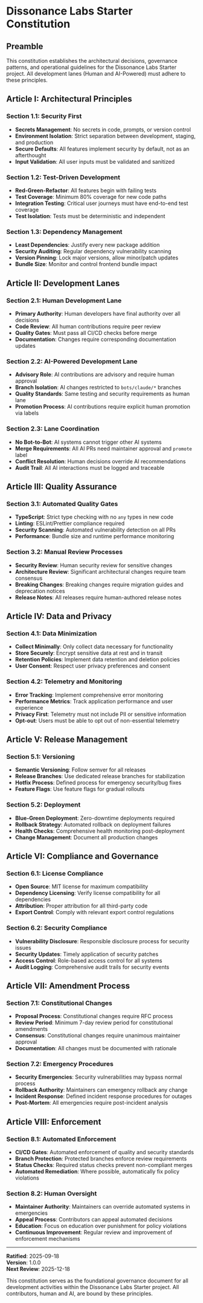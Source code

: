 # Dissonance Labs Starter Constitution

## Preamble

This constitution establishes the architectural decisions, governance patterns, and operational guidelines for the Dissonance Labs Starter project. All development lanes (Human and AI-Powered) must adhere to these principles.

## Article I: Architectural Principles

### Section 1.1: Security First
- **Secrets Management**: No secrets in code, prompts, or version control
- **Environment Isolation**: Strict separation between development, staging, and production
- **Secure Defaults**: All features implement security by default, not as an afterthought
- **Input Validation**: All user inputs must be validated and sanitized

### Section 1.2: Test-Driven Development
- **Red-Green-Refactor**: All features begin with failing tests
- **Test Coverage**: Minimum 80% coverage for new code paths
- **Integration Testing**: Critical user journeys must have end-to-end test coverage
- **Test Isolation**: Tests must be deterministic and independent

### Section 1.3: Dependency Management
- **Least Dependencies**: Justify every new package addition
- **Security Auditing**: Regular dependency vulnerability scanning
- **Version Pinning**: Lock major versions, allow minor/patch updates
- **Bundle Size**: Monitor and control frontend bundle impact

## Article II: Development Lanes

### Section 2.1: Human Development Lane
- **Primary Authority**: Human developers have final authority over all decisions
- **Code Review**: All human contributions require peer review
- **Quality Gates**: Must pass all CI/CD checks before merge
- **Documentation**: Changes require corresponding documentation updates

### Section 2.2: AI-Powered Development Lane
- **Advisory Role**: AI contributions are advisory and require human approval
- **Branch Isolation**: AI changes restricted to `bots/claude/*` branches
- **Quality Standards**: Same testing and security requirements as human lane
- **Promotion Process**: AI contributions require explicit human promotion via labels

### Section 2.3: Lane Coordination
- **No Bot-to-Bot**: AI systems cannot trigger other AI systems
- **Merge Requirements**: All AI PRs need maintainer approval and `promote` label
- **Conflict Resolution**: Human decisions override AI recommendations
- **Audit Trail**: All AI interactions must be logged and traceable

## Article III: Quality Assurance

### Section 3.1: Automated Quality Gates
- **TypeScript**: Strict type checking with no `any` types in new code
- **Linting**: ESLint/Prettier compliance required
- **Security Scanning**: Automated vulnerability detection on all PRs
- **Performance**: Bundle size and runtime performance monitoring

### Section 3.2: Manual Review Processes
- **Security Review**: Human security review for sensitive changes
- **Architecture Review**: Significant architectural changes require team consensus
- **Breaking Changes**: Breaking changes require migration guides and deprecation notices
- **Release Notes**: All releases require human-authored release notes

## Article IV: Data and Privacy

### Section 4.1: Data Minimization
- **Collect Minimally**: Only collect data necessary for functionality
- **Store Securely**: Encrypt sensitive data at rest and in transit
- **Retention Policies**: Implement data retention and deletion policies
- **User Consent**: Respect user privacy preferences and consent

### Section 4.2: Telemetry and Monitoring
- **Error Tracking**: Implement comprehensive error monitoring
- **Performance Metrics**: Track application performance and user experience
- **Privacy First**: Telemetry must not include PII or sensitive information
- **Opt-out**: Users must be able to opt out of non-essential telemetry

## Article V: Release Management

### Section 5.1: Versioning
- **Semantic Versioning**: Follow semver for all releases
- **Release Branches**: Use dedicated release branches for stabilization
- **Hotfix Process**: Defined process for emergency security/bug fixes
- **Feature Flags**: Use feature flags for gradual rollouts

### Section 5.2: Deployment
- **Blue-Green Deployment**: Zero-downtime deployments required
- **Rollback Strategy**: Automated rollback on deployment failures
- **Health Checks**: Comprehensive health monitoring post-deployment
- **Change Management**: Document all production changes

## Article VI: Compliance and Governance

### Section 6.1: License Compliance
- **Open Source**: MIT license for maximum compatibility
- **Dependency Licensing**: Verify license compatibility for all dependencies
- **Attribution**: Proper attribution for all third-party code
- **Export Control**: Comply with relevant export control regulations

### Section 6.2: Security Compliance
- **Vulnerability Disclosure**: Responsible disclosure process for security issues
- **Security Updates**: Timely application of security patches
- **Access Control**: Role-based access control for all systems
- **Audit Logging**: Comprehensive audit trails for security events

## Article VII: Amendment Process

### Section 7.1: Constitutional Changes
- **Proposal Process**: Constitutional changes require RFC process
- **Review Period**: Minimum 7-day review period for constitutional amendments
- **Consensus**: Constitutional changes require unanimous maintainer approval
- **Documentation**: All changes must be documented with rationale

### Section 7.2: Emergency Procedures
- **Security Emergencies**: Security vulnerabilities may bypass normal process
- **Rollback Authority**: Maintainers can emergency rollback any change
- **Incident Response**: Defined incident response procedures for outages
- **Post-Mortem**: All emergencies require post-incident analysis

## Article VIII: Enforcement

### Section 8.1: Automated Enforcement
- **CI/CD Gates**: Automated enforcement of quality and security standards
- **Branch Protection**: Protected branches enforce review requirements
- **Status Checks**: Required status checks prevent non-compliant merges
- **Automated Remediation**: Where possible, automatically fix policy violations

### Section 8.2: Human Oversight
- **Maintainer Authority**: Maintainers can override automated systems in emergencies
- **Appeal Process**: Contributors can appeal automated decisions
- **Education**: Focus on education over punishment for policy violations
- **Continuous Improvement**: Regular review and improvement of enforcement mechanisms

---

**Ratified**: 2025-09-18  
**Version**: 1.0.0  
**Next Review**: 2025-12-18  

This constitution serves as the foundational governance document for all development activities within the Dissonance Labs Starter project. All contributors, human and AI, are bound by these principles.